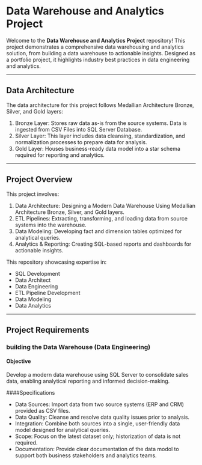 # Data Warehouse and Analytics Project

Welcome to the **Data Warehouse and Analytics Project** repository!
This project demonstrates a comprehensive data warehousing and analytics solution, from building a data warehouse to actionable insights. Designed as a portfolio project, it highlights industry best practices in data engineering and analytics.

---

## Data Architecture

The data architecture for this project follows Medallian Architecture Bronze, Silver, and Gold layers:
1. Bronze Layer: Stores raw data as-is from the source systems. Data is ingested from CSV Files into SQL Server Database.
2. Silver Layer: This layer includes data cleansing, standardization, and normalization processes to prepare data for analysis.
3. Gold Layer: Houses business-ready data model into a star schema required for reporting and analytics.

---

## Project Overview

This project involves:
1. Data Architecture: Designing a Modern Data Warehouse Using Medallian Architecture Bronze, Silver, and Gold layers.
2. ETL Pipelines: Extracting, transforming, and loading data from source systems into the warehouse.
3. Data Modeling: Developing fact and dimension tables optimized for analytical queries.
4. Analytics & Reporting: Creating SQL-based reports and dashboards for actionable insights.

This repository showcasing expertise in:
* SQL Development
* Data Architect
* Data Engineering
* ETL Pipeline Development
* Data Modeling
* Data Analytics

---

## Project Requirements

### building the Data Warehouse (Data Engineering)

#### Objective

Develop a modern data warehouse using SQL Server to consolidate sales data, enabling analytical reporting and informed decision-making.

####Specifications
* Data Sources: Import data from two source systems (ERP and CRM) provided as CSV files.
* Data Quality: Cleanse and resolve data quality issues prior to analysis.
* Integration: Combine both sources into a single, user-friendly data model designed for analytical queries.
* Scope: Focus on the latest dataset only; historization of data is not required.
* Documentation: Provide clear documentation of the data modol to support both business stakeholders and analytics teams.
